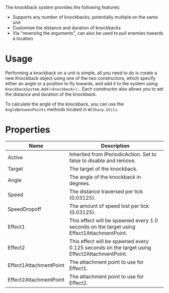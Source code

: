 The knockback system provides the following features:

* Supports any number of knockbacks, potentially multiple on the same unit
* Customise the distance and duration of knockbacks
* Via "reversing the arguments", can also be used to pull enemies towards a location

# Usage

Performing a knockback on a unit is simple, all you need to do is create a new Knockback object using one of the two constructors, which specify either an angle or a position to fly towards, and add it to the system using `KnockbackSystem.Add(<knockback>);`. Each constructor also allows you to set the distance and duration of the knockback.

To calculate the angle of the knockback, you can use the `AngleBetweenPoints` methods located in `WCSharp.Utils`.

# Properties

| Name | Description |
|---|---|
| Active | Inherited from IPeriodicAction. Set to false to disable and remove. |
| Target | The target of the knockback. |
| Angle | The angle of the knockback in degrees. |
| Speed | The distance traversed per tick (0.03125). |
| SpeedDropoff | The amount of speed lost per tick (0.03125). |
| Effect1 | This effect will be spawned every 1.0 seconds on the target using Effect1AttachmentPoint. |
| Effect2 | This effect will be spawned every 0.125 seconds on the target using Effect2AttachmentPoint. |
| Effect1AttachmentPoint | The attachment point to use for Effect1. |
| Effect2AttachmentPoint | The attachment point to use for Effect2. |
